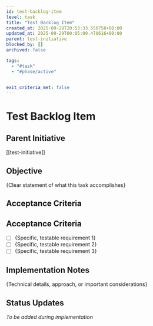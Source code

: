 ```yaml
---
id: test-backlog-item
level: task
title: "Test Backlog Item"
created_at: 2025-09-28T20:53:33.556758+00:00
updated_at: 2025-09-29T00:05:09.470616+00:00
parent: test-initiative
blocked_by: []
archived: false

tags:
  - "#task"
  - "#phase/active"


exit_criteria_met: false
---
```


# Test Backlog Item

## Parent Initiative

[[test-initiative]]

## Objective

{Clear statement of what this task accomplishes}

## Acceptance Criteria

## Acceptance Criteria

- [ ] {Specific, testable requirement 1}
- [ ] {Specific, testable requirement 2}
- [ ] {Specific, testable requirement 3}

## Implementation Notes

{Technical details, approach, or important considerations}

## Status Updates

*To be added during implementation*